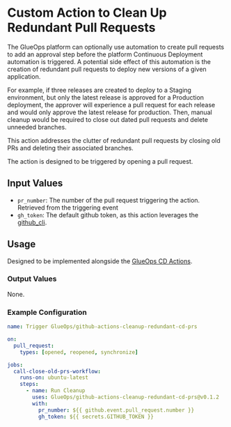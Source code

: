 # Custom Action to Clean Up Redundant Pull Requests

The GlueOps platform can optionally use automation to create pull requests to add an approval step before the platform Continuous Deployment automation is triggered.  A potential side effect of this automation is the creation of redundant pull requests to deploy new versions of a given application.

For example, if three releases are created to deploy to a Staging environment, but only the latest release is approved for a Production deployment, the approver will experience a pull request for each release and would only approve the latest release for production.  Then, manual cleanup would be required to close out dated pull requests and delete unneeded branches.

This action addresses the clutter of redundant pull requests by closing old PRs and deleting their associated branches.

The action is designed to be triggered by opening a pull request.

## Input Values

* `pr_number`: The number of the pull request triggering the action.  Retrieved from the triggering event
* `gh_token`: The default github token, as this action leverages the [github_cli](https://github.com/cli/cli).

## Usage

Designed to be implemented alongside the [GlueOps CD Actions](https://github.com/GlueOps/github-workflows/blob/main/.github/workflows/argocd-tags-ci.yml).

### Output Values

None.

### Example Configuration

```yaml
name: Trigger GlueOps/github-actions-cleanup-redundant-cd-prs

on:
  pull_request:
    types: [opened, reopened, synchronize]

jobs:
  call-close-old-prs-workflow:
    runs-on: ubuntu-latest
    steps:
      - name: Run Cleanup
        uses: GlueOps/github-actions-cleanup-redundant-cd-prs@v0.1.2
        with:
          pr_number: ${{ github.event.pull_request.number }}
          gh_token: ${{ secrets.GITHUB_TOKEN }}
```
